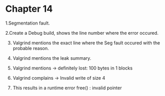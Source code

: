 # Chapter 14

1.Segmentation fault.

2.Create a Debug build, shows the line number where the error occured. 

3. Valgrind mentions the exact line where the Seg fault occured with the probable reason.

4. Valgrind mentions the leak summary.

5. Valgrind mentions -> definitely lost: 100 bytes in 1 blocks

6. Valgrind complains -> Invalid write of size 4

7. This results in a runtime error free() : invalid pointer


